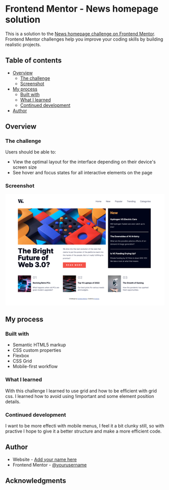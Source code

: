 # Frontend Mentor - News homepage solution

This is a solution to the [News homepage challenge on Frontend Mentor](https://www.frontendmentor.io/challenges/news-homepage-H6SWTa1MFl). Frontend Mentor challenges help you improve your coding skills by building realistic projects. 

## Table of contents

- [Overview](#overview)
  - [The challenge](#the-challenge)
  - [Screenshot](#screenshot)
- [My process](#my-process)
  - [Built with](#built-with)
  - [What I learned](#what-i-learned)
  - [Continued development](#continued-development)
- [Author](#author)

## Overview

### The challenge

Users should be able to:

- View the optimal layout for the interface depending on their device's screen size
- See hover and focus states for all interactive elements on the page

### Screenshot

![](./screenshot.png)


## My process

### Built with

- Semantic HTML5 markup
- CSS custom properties
- Flexbox
- CSS Grid
- Mobile-first workflow


### What I learned

With this challenge I learned to use grid and how to be efficient with grid css. I learned how to avoid using !important and some element position details.

### Continued development

I want to be more effecti with mobile menus, I feel it a bit clunky still, so with practive I hope to give it a better structure and make a more efficient code.


## Author

- Website - [Add your name here](https:/www.mynorzuniga.myportfolio.com)
- Frontend Mentor - [@yourusername](https://www.frontendmentor.io/profile/mynorzs)


## Acknowledgments


